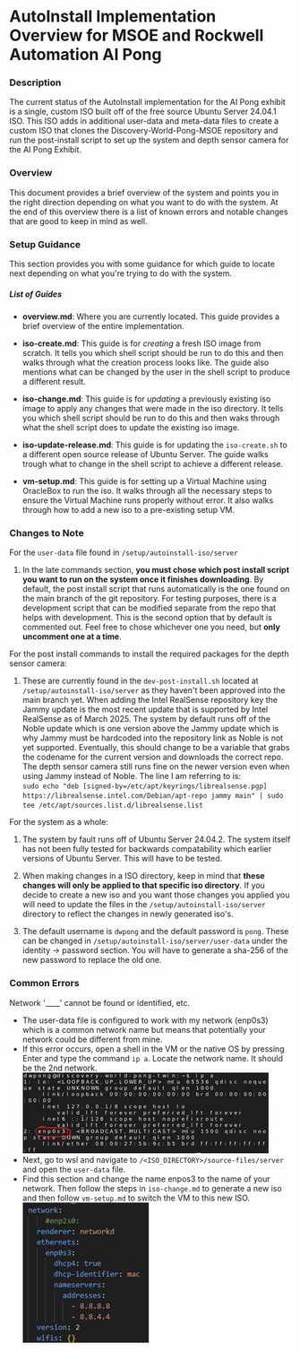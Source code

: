 # AutoInstall Implementation Overview for MSOE and Rockwell Automation AI Pong

### Description
The current status of the AutoInstall implementation for the AI Pong exhibit is a single, custom ISO built
off of the free source Ubuntu Server 24.04.1 ISO. This ISO adds in additional user-data and meta-data files
to create a custom ISO that clones the Discovery-World-Pong-MSOE repository and run the post-install script
to set up the system and depth sensor camera for the AI Pong Exhibit.

### Overview
This document provides a brief overview of the system and points you in the right direction depending on what
you want to do with the system. At the end of this overview there is a list of known errors and notable changes
that are good to keep in mind as well.

### Setup Guidance
This section provides you with some guidance for which guide to locate next depending on what you're trying
to do with the system.

##### List of Guides
- **overview.md**: Where you are currently located. This guide provides a brief overview of the entire
implementation.

- **iso-create.md**: This guide is for *creating* a fresh ISO image from scratch. It tells you which shell
script should be run to do this and then walks through what the creation process looks like. The guide also
mentions what can be changed by the user in the shell script to produce a different result.

- **iso-change.md**: This guide is for *updating* a previously existing iso image to apply any changes that
were made in the iso directory. It tells you which shell script should be run to do this and then waks through
what the shell script does to update the existing iso image.

- **iso-update-release.md**: This guide is for updating the `iso-create.sh` to a different open source release
of Ubuntu Server. The guide walks trough what to change in the shell script to achieve a different release.

- **vm-setup.md**: This guide is for setting up a Virtual Machine using OracleBox to run the iso. It walks
through all the necessary steps to ensure the Virtual Machine runs properly without error. It also walks through
how to add a new iso to a pre-existing setup VM.

### Changes to Note
For the `user-data` file found in `/setup/autoinstall-iso/server`

1. In the late commands section, **you must chose which post install script you want to run on the system once
it finishes downloading**. By default, the post install script that runs automatically is the one found on the
main branch of the git repository. For testing purposes, there is a development script that can be modified
separate from the repo that helps with development. This is the second option that by default is commented out.
Feel free to chose whichever one you need, but **only uncomment one at a time**.

For the post install commands to install the required packages for the depth sensor camera:

1. These are currently found in the `dev-post-install.sh` located at `/setup/autoinstall-iso/server` as they
haven't been approved into the main branch yet. When adding the Intel RealSense repository key the Jammy update
is the most recent update that is supported by Intel RealSense as of March 2025. The system by default runs off
of the Noble update which is one version above the Jammy update which is why Jammy must be hardcoded into the
repository link as Noble is not yet supported. Eventually, this should change to be a variable that grabs the
codename for the current version and downloads the correct repo. The depth sensor camera still runs fine on the
newer version even when using Jammy instead of Noble. The line I am referring to is:<br>
`sudo echo "deb [signed-by=/etc/apt/keyrings/librealsense.pgp] https://librealsense.intel.com/Debian/apt-repo jammy main" | sudo tee /etc/apt/sources.list.d/librealsense.list`

For the system as a whole:

1. The system by fault runs off of Ubuntu Server 24.04.2. The system itself has not been fully tested for backwards
compatability which earlier versions of Ubuntu Server. This will have to be tested.

2. When making changes in a ISO directory, keep in mind that **these changes will only be applied to that specific iso directory**.
If you decide to create a new iso and you want those changes you applied you will need to update the files in
the `/setup/autoinstall-iso/server` directory to reflect the changes in newly generated iso's.

3. The default username is `dwpong` and the default password is `pong`. These can be changed in
`/setup/autoinstall-iso/server/user-data` under the identity -> password section. You will have to generate a
sha-256 of the new password to replace the old one.

### Common Errors
Network '____' cannot be found or identified, etc.

- The user-data file is configured to work with my network (enp0s3) which is a common network name but means that
potentially your network could be different from mine.
- If this error occurs, open a shell in the VM or the native OS by pressing Enter and type the command `ip a`. Locate the network name. It
should be the 2nd network.<br>
![List of networks](autoinstall_pics/list_of_networks.jpg "List of Networks")
- Next, go to wsl and navigate to `/<ISO_DIRECTORY>/source-files/server` and open the `user-data` file.
- Find this section and change the name enpos3 to the name of your network. Then follow the steps in `iso-change.md` to generate a
new iso and then follow `vm-setup.md` to switch the VM to this new ISO.<br>
![User data network section](autoinstall_pics/user_data_networks.jpg "User data network section")